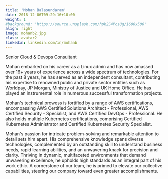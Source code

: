 ```yaml
---
title: 'Mohan Balasundaram'
date: 2018-12-06T09:29:16+10:00
weight: 1
#background: 'https://source.unsplash.com/hpk2S4PcsUg/1600x500'
align: right
image: mohanb2.jpg
class: avatar2
linkedin: linkedin.com/in/mohanb
---
```


Senior Cloud & Devops Consultant

Mohan embarked on his career as a Linux admin and has now amassed over 16+ years of experience across a wide spectrum of technologies. For the past 8 years, he has served as an independent consultant, contributing his expertise to renowned public and private sector entities such as Worldpay, JP Morgan, Ministry of Justice and UK Home Office. He has played an instrumental role in numerous successful transformation projects.

Mohan's technical prowess is fortified by a range of AWS certifications, encompassing AWS Certified Solutions Architect - Professional, AWS Certified Security - Specialist, and AWS Certified DevOps - Professional. He also holds multiple Kubernetes certifications, comprising Certified Kubernetes Administrator and Certified Kubernetes Security Specialist.

Mohan's passion for intricate problem-solving and remarkable attention to detail sets him apart. His comprehensive knowledge spans diverse technologies, complemented by an outstanding skill to understand business needs, rapid learning abilities, and an unwavering knack for precision and clarity.  Thriving in dynamic, multifaceted environments that demand unwavering excellence, he upholds high standards as an integral part of his work ethic. A cornerstone of our team, he is primed to elevate our collective capabilities, steering our company toward even greater accomplishments.